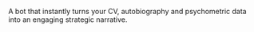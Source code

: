 A bot that instantly turns your CV, autobiography and psychometric data into an engaging strategic narrative.
